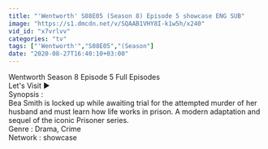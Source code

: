 ```yaml
---
title: "'Wentworth' S08E05 (Season 8) Episode 5 showcase ENG SUB"
image: "https://s1.dmcdn.net/v/SQAAB1VHY8I-k1w5h/x240"
vid_id: "x7vrlvv"
categories: "tv"
tags: ["'Wentworth'","S08E05","(Season"]
date: "2020-08-27T16:40:10+03:00"
---
```

Wentworth Season 8 Episode 5 Full Episodes  <br>Let's Visit ►   <br>Synopsis :  <br>Bea Smith is locked up while awaiting trial for the attempted murder of her husband and must learn how life works in prison. A modern adaptation and sequel of the iconic Prisoner series.  <br>Genre : Drama, Crime  <br>Network : showcase
